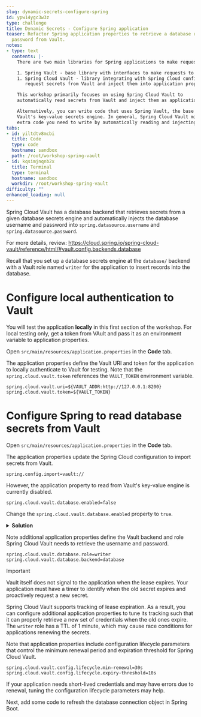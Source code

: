 ```yaml
---
slug: dynamic-secrets-configure-spring
id: ypw14ygc3w3z
type: challenge
title: Dynamic Secrets - Configure Spring application
teaser: Refactor Spring application properties to retrieve a database username and
  password from Vault.
notes:
- type: text
  contents: |-
    There are two main libraries for Spring applications to make requests to Vault.

    1. Spring Vault - base library with interfaces to make requests to the Vault API.
    1. Spring Cloud Vault - library integrating with Spring Cloud configuration to automatically
       request secrets from Vault and inject them into application properties.

    This workshop primarily focuses on using Spring Cloud Vault to
    automatically read secrets from Vault and inject them as application properties.

    Alternatively, you can write code that uses Spring Vault, the base library, to retrieve a secret from
    Vault's key-value secrets engine. In general, Spring Cloud Vault minimizes the
    extra code you need to write by automatically reading and injecting secrets into application properties.
tabs:
- id: yiltdtv8mcbi
  title: Code
  type: code
  hostname: sandbox
  path: /root/workshop-spring-vault
- id: kqsimjnqnb2x
  title: Terminal
  type: terminal
  hostname: sandbox
  workdir: /root/workshop-spring-vault
difficulty: ""
enhanced_loading: null
---
```


Spring Cloud Vault has a database backend that retrieves secrets from a given database secrets engine and
automatically injects the database username and password into `spring.datasource.username` and
`spring.datasource.password`.

For more details, review: https://cloud.spring.io/spring-cloud-vault/reference/html/#vault.config.backends.database

Recall that you set up a database secrets engine at the `database/` backend with a Vault role named `writer`
for the application to insert records into the database.

Configure local authentication to Vault
===

You will test the application **locally** in this first section of the workshop.
For local testing only, get a token from VAult and pass it as an environment
variable to application properties.

Open `src/main/resources/application.properties` in the **Code** tab.

The application properties define the Vault URI and token for
the application to locally authenticate to Vault for testing.
Note that the `spring.cloud.vault.token` references the
`VAULT_TOKEN` environment variable.

```java,nocopy
spring.cloud.vault.uri=${VAULT_ADDR:http://127.0.0.1:8200}
spring.cloud.vault.token=${VAULT_TOKEN}
```

Configure Spring to read database secrets from Vault
===

Open `src/main/resources/application.properties` in the **Code** tab.

The application properties update the Spring Cloud configuration
to import secrets from Vault.

```java,nocopy
spring.config.import=vault://
```

However, the application property to read from Vault's key-value engine is currently disabled.

```java,nocopy
spring.cloud.vault.database.enabled=false
```

Change the `spring.cloud.vault.database.enabled` property to `true`.

<details>
<summary><b>Solution</b></summary>
Change the property to true in the <b>Code</b> tab.

```java
spring.cloud.vault.database.enabled=true
```
</details>

Note additional application properties define the Vault backend and role
Spring Cloud Vault needs to retrieve the username and password.

```java,nocopy
spring.cloud.vault.database.role=writer
spring.cloud.vault.database.backend=database
```

> [!IMPORTANT]
> Vault itself does not signal to the application when the lease expires. Your
> application must have a timer to identify when the old secret expires and proactively
> request a new secret.

Spring Cloud Vault supports tracking of lease expiration. As a result, you can configure
additional application properties to tune its tracking such that it can properly retrieve
a new set of credentials when the old ones expire. The `writer` role has a TTL of 1 minute,
which may cause race conditions for applications renewing the secrets.

Note that application properties include configuration lifecycle parameters that control the minimum
renewal period and expiration threshold for Spring Cloud Vault.

```java,nocopy
spring.cloud.vault.config.lifecycle.min-renewal=30s
spring.cloud.vault.config.lifecycle.expiry-threshold=10s
```

If your application needs short-lived credentials and may have errors due to renewal, tuning
the configuration lifecycle parameters may help.

Next, add some code to refresh the database connection object in Spring Boot.